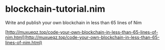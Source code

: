 # blockchain-tutorial.nim
Write and publish your own blockchain in less than 65 lines of Nim

[http://muxueqz.top/code-your-own-blockchain-in-less-than-65-lines-of-nim.html](http://muxueqz.top/code-your-own-blockchain-in-less-than-65-lines-of-nim.html)

